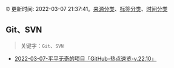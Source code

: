 :alarm_clock: 更新时间: 2022-03-07 21:37:41。[来源分类](../README.md)、[标签分类](../TAGS.md)、[时间分类](../TIMELINE.md)

## Git、SVN


> 关键字：`Git`、`SVN`



- [2022-03-07-平平无奇的项目「GitHub-热点速览-v.22.10」](https://toutiao.io/k/f66fufc) 